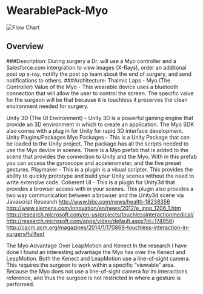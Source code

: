 WearablePack-Myo
================
![Flow Chart](https://cloud.githubusercontent.com/assets/6456976/3211270/82bf990c-ef0c-11e3-88f0-d9a2f4834aad.png)

## Overview
###Description:
During surgery a Dr. will use a Myo controller and a Salesforce.com intergration to view images (X-Rays), order an additonal post op x-ray,  notifly the post op team about the end of surgery, and send notifications to others.
###Architecture:
Thalmic Laps - Myo (The Controller)
Value of the Myo - This wearable device uses a bluetooth connection that will allow the user to control the screen.  The specific value for the surgeon will be that because it is touchless it preserves the clean environment needed for surgery.

Unity 3D (The UI Environment) - Unity 3D is a powerful gaming engine that provide an 3D environment in which to create an application.  The Myo SDK also comes with a plug in for Unity for rapid 3D interface development.
Unity Plugins/Packages
Myo Packages - This is a Unity Package that can be loaded to the Unity project.  The package has all the scripts needed to use the Myo device in scenes.  There is a Myo prefab that is added to the scene that provides the connection to Unity and the Myo.  With in this prefab you can access the gyroscope and accelerometer, and the five preset gestures.
Playmaker - This is a plugin is a visual scripter.  This provides the ability to quickly prototype and build your Unity scenes without the need to write extensive code.
Coherent UI - This is a plugin for Unity3d that provides a browser access with in your scenes.  This plugin also provides a two way communication between a browser and the Unity3d scene via Javascript
Research
http://www.bbc.com/news/health-18238356
http://www.siemens.com/innovation/en/news/2012/e_inno_1206_1.htm
http://research.microsoft.com/en-us/projects/touchlessinteractionmedical/
http://research.microsoft.com/apps/video/default.aspx?id=174856)
http://cacm.acm.org/magazines/2014/1/170869-touchless-interaction-in-surgery/fulltext

The Myo Advantage Over LeapMotion and Kenect
In the research I have done I found an interesting advantage the Myo has over the Kenect and LeapMotion.  Both the Kenect and LeapMotion use a line-of-sight camera.  This requires the surgeon to work within a specific “viewable” area.  Because the Myo does not use a line-of-sight camera for its interactions reference, and thus the surgeon is not restricted in where a gesture is performed. 

